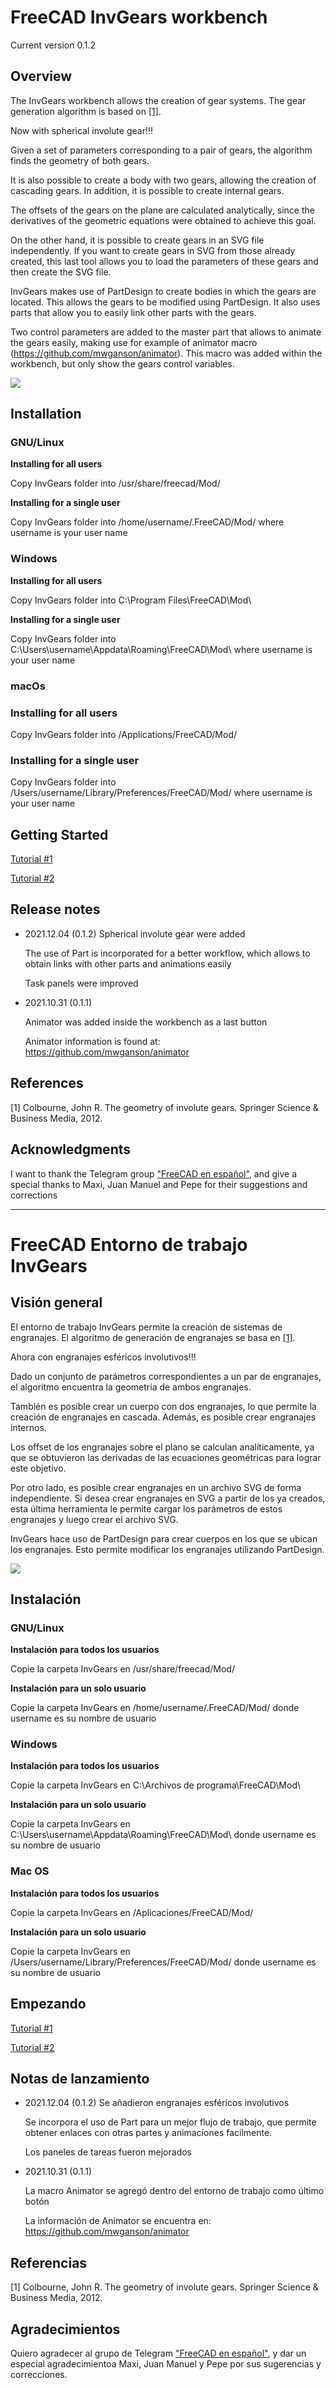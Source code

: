 # FreeCAD InvGears workbench

Current version 0.1.2

## Overview

The InvGears workbench allows the creation of gear systems. The gear generation algorithm is based on [[1]](#1).

Now with spherical involute gear!!!

Given a set of parameters corresponding to a pair of gears, the algorithm finds the geometry of both gears.

It is also possible to create a body with two gears, allowing the creation of cascading gears.
In addition, it is possible to create internal gears.

The offsets of the gears on the plane are calculated analytically, since the derivatives of the geometric equations were obtained to achieve this goal.

On the other hand, it is possible to create gears in an SVG file independently. If you want to create gears in SVG from those already created, this last tool allows you to load the parameters of these gears and then create the SVG file.

InvGears makes use of PartDesign to create bodies in which the gears are located. This allows the gears to be modified using PartDesign. It also uses parts that allow you to easily link other parts with the gears.

Two control parameters are added to the master part that allows to animate the gears easily, making use for example of animator macro (https://github.com/mwganson/animator). This macro was added within the workbench, but only show the gears control variables.


![](freecad/invgears/Resources/media/sphericalGears.gif)


## Installation

### **GNU/Linux**

**Installing for all users**

Copy InvGears folder into /usr/share/freecad/Mod/

**Installing for a single user**

Copy InvGears folder into /home/username/.FreeCAD/Mod/  where username is your user name

### **Windows**

**Installing for all users**

Copy InvGears folder into C:\Program Files\FreeCAD\Mod\

**Installing for a single user**

Copy InvGears folder into C:\Users\username\Appdata\Roaming\FreeCAD\Mod\ where username is your user name

### **macOs**

### Installing for all users

Copy InvGears folder into /Applications/FreeCAD/Mod/

### Installing for a single user

Copy InvGears folder into /Users/username/Library/Preferences/FreeCAD/Mod/ where username is your user name

## Getting Started

[Tutorial #1](freecad/invgears/Resources/tutorial/tutorial1.md)

[Tutorial #2](freecad/invgears/Resources/tutorial/tutorial2.md)

## Release notes
- 2021.12.04 (0.1.2)
    Spherical involute gear were added

    The use of Part is incorporated for a better workflow, which allows to obtain links with other parts and animations easily

    Task panels were improved

- 2021.10.31 (0.1.1)

    Animator was added inside the workbench as a last button

    Animator information is found at: https://github.com/mwganson/animator

## References
<a id="1">[1]</a> 
Colbourne, John R. The geometry of involute gears. Springer Science & Business Media, 2012.

## Acknowledgments

I want to thank the Telegram group ["FreeCAD en español"](https://t.me/FreeCAD_Es), and give a special thanks to Maxi, Juan Manuel and Pepe for their suggestions and corrections

******************************************************************************************************************

# FreeCAD Entorno de trabajo InvGears

## Visión general

El entorno de trabajo InvGears permite la creación de sistemas de engranajes. El algoritmo de generación de engranajes se basa en [[1]](#1).

Ahora con engranajes esféricos involutivos!!!

Dado un conjunto de parámetros correspondientes a un par de engranajes, el algoritmo encuentra la geometría de ambos engranajes.

También es posible crear un cuerpo con dos engranajes, lo que permite la creación de engranajes en cascada. Además, es posible crear engranajes internos.

Los offset de los engranajes sobre el plano se calculan analíticamente, ya que se obtuvieron las derivadas de las ecuaciones geométricas para lograr este objetivo.

Por otro lado, es posible crear engranajes en un archivo SVG de forma independiente. Si desea crear engranajes en SVG a partir de los ya creados, esta última herramienta le permite cargar los parámetros de estos engranajes y luego crear el archivo SVG.

InvGears hace uso de PartDesign para crear cuerpos en los que se ubican los engranajes. Esto permite modificar los engranajes utilizando PartDesign.

![](freecad/invgears/Resources/media/sphericalGears.gif)


## Instalación

### **GNU/Linux**

**Instalación para todos los usuarios**

Copie la carpeta InvGears en /usr/share/freecad/Mod/

**Instalación para un solo usuario**

Copie la carpeta InvGears en /home/username/.FreeCAD/Mod/ donde username es su nombre de usuario

### **Windows**

**Instalación para todos los usuarios**

Copie la carpeta InvGears en C:\Archivos de programa\FreeCAD\Mod\

**Instalación para un solo usuario**

Copie la carpeta InvGears en C:\Users\username\Appdata\Roaming\FreeCAD\Mod\ donde username es su nombre de usuario

### **Mac OS**

**Instalación para todos los usuarios**

Copie la carpeta InvGears en /Aplicaciones/FreeCAD/Mod/

**Instalación para un solo usuario**

Copie la carpeta InvGears en /Users/username/Library/Preferences/FreeCAD/Mod/ donde username es su nombre de usuario

## Empezando

[Tutorial #1](freecad/invgears/Resources/tutorial/tutorial1.md)

[Tutorial #2](freecad/invgears/Resources/tutorial/tutorial2.md)

## Notas de lanzamiento

- 2021.12.04 (0.1.2)
    Se añadieron engranajes esféricos involutivos

    Se incorpora el uso de Part para un mejor flujo de trabajo, que permite obtener enlaces con otras partes y animaciones facilmente.

    Los paneles de tareas fueron mejorados

- 2021.10.31 (0.1.1)

    La macro Animator se agregó dentro del entorno de trabajo como último botón

    La información de Animator se encuentra en: https://github.com/mwganson/animator

## Referencias
<a id="1">[1]</a> 
Colbourne, John R. The geometry of involute gears. Springer Science & Business Media, 2012.


## Agradecimientos

Quiero agradecer al grupo de Telegram ["FreeCAD en español"](https://t.me/FreeCAD_Es), y dar un especial agradecimientoa  Maxi, Juan Manuel y Pepe por sus sugerencias y correcciones.
